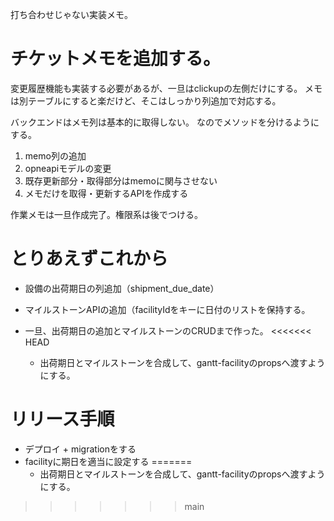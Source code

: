 打ち合わせじゃない実装メモ。

# チケットメモを追加する。

変更履歴機能も実装する必要があるが、一旦はclickupの左側だけにする。
メモは別テーブルにすると楽だけど、そこはしっかり列追加で対応する。

バックエンドはメモ列は基本的に取得しない。
なのでメソッドを分けるようにする。

1. memo列の追加
2. opneapiモデルの変更
3. 既存更新部分・取得部分はmemoに関与させない
4. メモだけを取得・更新するAPIを作成する

作業メモは一旦作成完了。権限系は後でつける。


# とりあえずこれから
 - 設備の出荷期日の列追加（shipment_due_date）
 - マイルストーンAPIの追加（facilityIdをキーに日付のリストを保持する。

 - 一旦、出荷期日の追加とマイルストーンのCRUDまで作った。
<<<<<<< HEAD
   - 出荷期日とマイルストーンを合成して、gantt-facilityのpropsへ渡すようにする。

# リリース手順
- デプロイ + migrationをする
- facilityに期日を適当に設定する
=======
   - 出荷期日とマイルストーンを合成して、gantt-facilityのpropsへ渡すようにする。
>>>>>>> main
